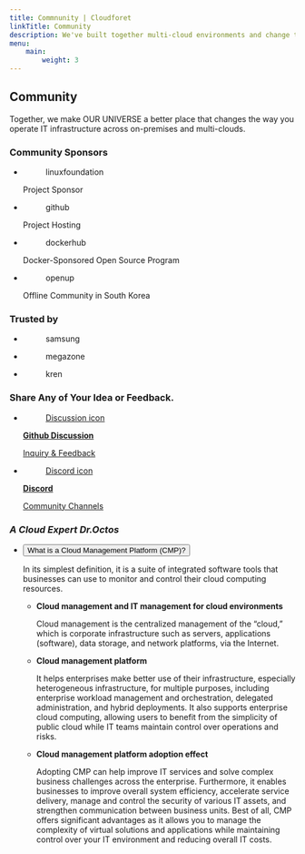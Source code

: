 ```yaml
---
title: Commnunity | Cloudforet
linkTitle: Community
description: We've built together multi-cloud environments and change the way you operate IT infrastructure across on-premise and multi-clouds.
menu:
    main:
        weight: 3
---
```


<div class="community-inner">
    <div class="section topic">
        <div class="section-inner">
            <h2>Community</h2>
            <p class="sub-title">Together, we make OUR UNIVERSE a better place that changes the way you operate IT infrastructure across on-premises and multi-clouds.</p>
        </div>
    </div>
    <div class="section sponsors">
        <div class="section-inner">
            <h3>Community Sponsors</h3>
            <ul class="sponsors-list">
                <li class="linuxfoundation">
                    <figure>linuxfoundation</figure>
                    <p class="description">Project Sponsor</p>
                </li>
                <li class="github">
                    <figure>github</figure>
                    <p class="description">Project Hosting</p>
                </li>
                <li class="dockerhub">
                    <figure>dockerhub</figure>
                    <p class="description">Docker-Sponsored Open Source Program</p>
                </li>
            </ul>
            <ul class="sponsors-list">
                <li class="openup">
                    <figure>openup</figure>
                    <p class="description">Offline Community in South Korea</p>
                </li>
            </ul>
        </div>
    </div>
    <div class="section sponsors">
        <div class="section-inner">
            <h3>Trusted by</h3>
            <ul class="sponsors-list">
                <li class="samsung">
                    <figure>samsung</figure>
                </li>
                <li class="mzcloud">
                    <figure>megazone</figure>
                </li>
                <li class="kren">
                    <figure>kren</figure>
                </li>
            </ul>
       </div>
    </div>
    <div class="section feedback">
        <div class="section-inner">
            <h3>Share Any of Your Idea or Feedback.</h3>
            <ul class="channel-list">
                <li class="discussion">
                    <a href="https://github.com/cloudforet-io/cloudforet/discussions" target="_blank">
                        <figure>Discussion icon</figure>
                        <div>
                            <strong class="title">Github Discussion</strong>
                            <p class="description">Inquiry & Feedback</p>
                        </div>
                    </a>    
                </li>
                <li class="discord">
                    <a href="https://discord.gg/7ExpTmA6TE" target="_blank">
                    <figure>Discord icon</figure>
                        <div>
                            <strong class="title">Discord</strong>
                            <p class="description">Community Channels</p>
                        </div>
                    </a>
                </li>
            </ul>
        </div>
    </div>
    <div class="section expert">
        <div class="section-inner">
            <h3><em>A Cloud Expert Dr.Octos</em></h3>
            <ul class="accordion-list">
                <li class="accordion">
                    <button class="accordion-title">What is a Cloud Management Platform (CMP)?</button>
                    <div class="accordion-content">
                        <p>In its simplest definition, it is a suite of integrated software tools that businesses can use to monitor and control their cloud computing resources.</p>
                        <ul>
                            <li>
                                <strong>Cloud management and IT management for cloud environments</strong>
                                <p>Cloud management is the centralized management of the “cloud,” which is corporate infrastructure such as servers, applications (software), data storage, and network platforms, via the Internet.</p>
                            </li>
                            <li>
                                <strong>Cloud management platform</strong>
                                <p>It helps enterprises make better use of their infrastructure, especially heterogeneous infrastructure, for multiple purposes, including enterprise workload management and orchestration, delegated administration, and hybrid deployments. It also supports enterprise cloud computing, allowing users to benefit from the simplicity of public cloud while IT teams maintain control over operations and risks.</p>
                            </li>
                            <li>
                                <strong>Cloud management platform adoption effect</strong>
                                <p>Adopting CMP can help improve IT services and solve complex business challenges across the enterprise. Furthermore, it enables businesses to improve overall system efficiency, accelerate service delivery, manage and control the security of various IT assets, and strengthen communication between business units. Best of all, CMP offers significant advantages as it allows you to manage the complexity of virtual solutions and applications while maintaining control over your IT environment and reducing overall IT costs.</p>
                            </li>
                        </ul>
                    </div>
                </li>
            </ul>
        </div>
    </div>
</div>
